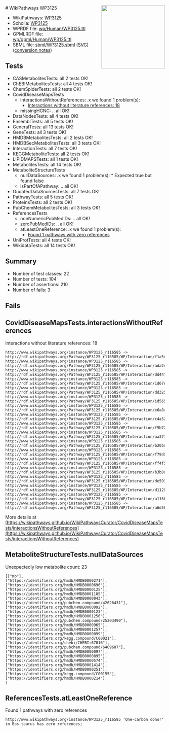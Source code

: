 <img style="float: right; width: 200px" src="../logo.png" />
# WikiPathways WP3125

* WikiPathways: [WP3125](https://identifiers.org/wikipathways:WP3125)
* Scholia: [WP3125](https://scholia.toolforge.org/wikipathways/WP3125)
* WPRDF file: [wp/Human/WP3125.ttl](../wp/Human/WP3125.ttl)
* GPMLRDF file: [wp/gpml/Human/WP3125.ttl](../wp/gpml/Human/WP3125.ttl)
* SBML file: [sbml/WP3125.sbml](../sbml/WP3125.sbml) ([SVG](../sbml/WP3125.svg)) ([conversion notes](../sbml/WP3125.txt))

## Tests
* CASMetabolitesTests: all 2 tests OK!
* ChEBIMetabolitesTests: all 4 tests OK!
* ChemSpiderTests: all 2 tests OK!
* CovidDiseaseMapsTests
    * interactionsWithoutReferences: .x we found 1 problem(s):
        * [Interactions without literature references: 18](#9701cce9)
    * missingHGNC: .. all OK!
* DataNodesTests: all 4 tests OK!
* EnsemblTests: all 5 tests OK!
* GeneralTests: all 13 tests OK!
* GeneTests: all 3 tests OK!
* HMDBMetabolitesTests: all 2 tests OK!
* HMDBSecMetabolitesTests: all 3 tests OK!
* InteractionTests: all 7 tests OK!
* KEGGMetaboliteTests: all 2 tests OK!
* LIPIDMAPSTests: all 1 tests OK!
* MetabolitesTests: all 14 tests OK!
* MetaboliteStructureTests
    * nullDataSources: .x we found 1 problem(s):
            * Expected true but found false
    * isPartOfAPathway: .. all OK!
* OudatedDataSourcesTests: all 7 tests OK!
* PathwayTests: all 5 tests OK!
* ProteinsTests: all 2 tests OK!
* PubChemMetabolitesTests: all 3 tests OK!
* ReferencesTests
    * nonNumericPubMedIDs: .. all OK!
    * zeroPubMedIDs: .. all OK!
    * atLeastOneReference: .x we found 1 problem(s):
        * [Found 1 pathways with zero references](#35eb778e)
* UniProtTests: all 4 tests OK!
* WikidataTests: all 14 tests OK!


## Summary

* Number of test classes: 22
* Number of tests: 104
* Number of assertions: 210
* Number of fails: 3

## Fails

<a name="9701cce9" />

## CovidDiseaseMapsTests.interactionsWithoutReferences

Interactions without literature references: 18
```
http://www.wikipathways.org/instance/WP3125_r116585 -> http://rdf.wikipathways.org/Pathway/WP3125_r116585/WP/Interaction/f1a5d
http://www.wikipathways.org/instance/WP3125_r116585 -> http://rdf.wikipathways.org/Pathway/WP3125_r116585/WP/Interaction/ada2e
http://www.wikipathways.org/instance/WP3125_r116585 -> http://rdf.wikipathways.org/Pathway/WP3125_r116585/WP/Interaction/dd44f
http://www.wikipathways.org/instance/WP3125_r116585 -> http://rdf.wikipathways.org/Pathway/WP3125_r116585/WP/Interaction/id67e46337
http://www.wikipathways.org/instance/WP3125_r116585 -> http://rdf.wikipathways.org/Pathway/WP3125_r116585/WP/Interaction/dd325
http://www.wikipathways.org/instance/WP3125_r116585 -> http://rdf.wikipathways.org/Pathway/WP3125_r116585/WP/Interaction/id56545cf2
http://www.wikipathways.org/instance/WP3125_r116585 -> http://rdf.wikipathways.org/Pathway/WP3125_r116585/WP/Interaction/e6a8a
http://www.wikipathways.org/instance/WP3125_r116585 -> http://rdf.wikipathways.org/Pathway/WP3125_r116585/WP/Interaction/c4a52
http://www.wikipathways.org/instance/WP3125_r116585 -> http://rdf.wikipathways.org/Pathway/WP3125_r116585/WP/Interaction/f5b72
http://www.wikipathways.org/instance/WP3125_r116585 -> http://rdf.wikipathways.org/Pathway/WP3125_r116585/WP/Interaction/aa371
http://www.wikipathways.org/instance/WP3125_r116585 -> http://rdf.wikipathways.org/Pathway/WP3125_r116585/WP/Interaction/b20ba
http://www.wikipathways.org/instance/WP3125_r116585 -> http://rdf.wikipathways.org/Pathway/WP3125_r116585/WP/Interaction/f79d9
http://www.wikipathways.org/instance/WP3125_r116585 -> http://rdf.wikipathways.org/Pathway/WP3125_r116585/WP/Interaction/ff4f5
http://www.wikipathways.org/instance/WP3125_r116585 -> http://rdf.wikipathways.org/Pathway/WP3125_r116585/WP/Interaction/b3b00
http://www.wikipathways.org/instance/WP3125_r116585 -> http://rdf.wikipathways.org/Pathway/WP3125_r116585/WP/Interaction/de593
http://www.wikipathways.org/instance/WP3125_r116585 -> http://rdf.wikipathways.org/Pathway/WP3125_r116585/WP/Interaction/d1129
http://www.wikipathways.org/instance/WP3125_r116585 -> http://rdf.wikipathways.org/Pathway/WP3125_r116585/WP/Interaction/a116b
http://www.wikipathways.org/instance/WP3125_r116585 -> http://rdf.wikipathways.org/Pathway/WP3125_r116585/WP/Interaction/a6d56
```

More details at [https://wikipathways.github.io/WikiPathwaysCurator/CovidDiseaseMapsTests/interactionsWithoutReferences](https://wikipathways.github.io/WikiPathwaysCurator/CovidDiseaseMapsTests/interactionsWithoutReferences)

<a name="919041ab" />

## MetaboliteStructureTests.nullDataSources

Unexpectedly low metabolite count: 23
```
[["mb"],
["https://identifiers.org/hmdb/HMDB0000271"],
["https://identifiers.org/hmdb/HMDB0000696"],
["https://identifiers.org/hmdb/HMDB0000125"],
["https://identifiers.org/hmdb/HMDB0001185"],
["https://identifiers.org/hmdb/HMDB0000043"],
["https://identifiers.org/pubchem.compound/42626431"],
["https://identifiers.org/hmdb/HMDB0000092"],
["https://identifiers.org/hmdb/HMDB0000123"],
["https://identifiers.org/hmdb/HMDB0001256"],
["https://identifiers.org/pubchem.compound/25203490"],
["https://identifiers.org/hmdb/HMDB0000965"],
["https://identifiers.org/hmdb/HMDB0001257"],
["https://identifiers.org/hmdb/HMDB0000099"],
["https://identifiers.org/kegg.compound/C00021"],
["https://identifiers.org/chebi/CHEBI:67016"],
["https://identifiers.org/pubchem.compound/6409687"],
["https://identifiers.org/hmdb/HMDB0000097"],
["https://identifiers.org/hmdb/HMDB0000895"],
["https://identifiers.org/hmdb/HMDB0000574"],
["https://identifiers.org/hmdb/HMDB0001414"],
["https://identifiers.org/hmdb/HMDB0000251"],
["https://identifiers.org/kegg.compound/C00155"],
["https://identifiers.org/hmdb/HMDB0000214"]
]
```

<a name="35eb778e" />

## ReferencesTests.atLeastOneReference

Found 1 pathways with zero references
```
http://www.wikipathways.org/instance/WP3125_r116585 'One-carbon donor' in Bos taurus has zero references; 
```


